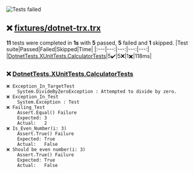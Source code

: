 ![Tests failed](https://img.shields.io/badge/tests-5%20passed%2C%205%20failed%2C%201%20skipped-critical)
## ❌ <a id="user-content-r0" href="#r0">fixtures/dotnet-trx.trx</a>
**11** tests were completed in **1s** with **5** passed, **5** failed and **1** skipped.
|Test suite|Passed|Failed|Skipped|Time|
|:---|---:|---:|---:|---:|
|[DotnetTests.XUnitTests.CalculatorTests](#r0s0)|5✔️|5❌|1✖️|118ms|
### ❌ <a id="user-content-r0s0" href="#r0s0">DotnetTests.XUnitTests.CalculatorTests</a>
```
❌ Exception_In_TargetTest
	System.DivideByZeroException : Attempted to divide by zero.
❌ Exception_In_Test
	System.Exception : Test
❌ Failing_Test
	Assert.Equal() Failure
	Expected: 3
	Actual:   2
❌ Is_Even_Number(i: 3)
	Assert.True() Failure
	Expected: True
	Actual:   False
❌ Should be even number(i: 3)
	Assert.True() Failure
	Expected: True
	Actual:   False
```